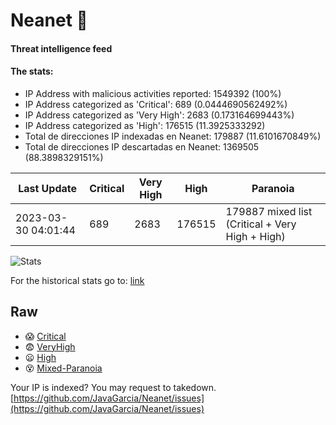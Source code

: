 # Neanet :hocho:
#### Threat intelligence feed
#### The stats:

- IP Address with malicious activities reported: 1549392 (100%)
- IP Address categorized as 'Critical':  689 (0.0444690562492%)
- IP Address categorized as 'Very High':  2683 (0.173164699443%)
- IP Address categorized as 'High':  176515 (11.3925333292)
- Total de direcciones IP indexadas en Neanet:  179887 (11.6101670849%)
- Total de direcciones IP descartadas en Neanet:  1369505 (88.3898329151%)

| Last Update | Critical | Very High | High | Paranoia |
| --- | --- | --- | --- | --- |
| 2023-03-30 04:01:44 | 689 | 2683 | 176515 | 179887 mixed list (Critical + Very High + High)|

![Stats](https://docs.google.com/spreadsheets/d/e/2PACX-1vSnaNMIXVabIpDJjufMlzH7poXnshF3mgd8Is1g9ytUEzVsP5my4Trn8f-xkoLLQ38xpL3HtmUexLo6/pubchart?oid=501124687&format=image)

For the historical stats go to: [link](/stats.csv)
## Raw
- :scream: [Critical](https://raw.githubusercontent.com/JavaGarcia/Neanet/master/blacklists/neanet_critical.txt)
- :fearful: [VeryHigh](https://raw.githubusercontent.com/JavaGarcia/Neanet/master/blacklists/neanet_veryHigh.txtt)
- :frowning: [High](https://raw.githubusercontent.com/JavaGarcia/Neanet/master/blacklists/neanet_high.txt)
- :dizzy_face: [Mixed-Paranoia](https://raw.githubusercontent.com/JavaGarcia/Neanet/master/blacklists/neanet_all.txt)


Your IP is indexed? You may request to takedown. [https://github.com/JavaGarcia/Neanet/issues](https://github.com/JavaGarcia/Neanet/issues)















































































































































































































































































































































































































































































































































































































































































































































































































































































































































































































































































































































































































































































































































































































































































































































































































































































































































































































































































































































































































































































































































































































































































































































































































































































































































































































































































































































































































































































































































































































































































































































































































































































































































































































































































































































































































































































































































































































































































































































































































































































































































































































































































































































































































































































































































































































































































































































































































































































































































































































































































































































































































































































































































































































































































































































































































































































































































































































































































































































































































































































































































































































































































































































































































































































































































































































































































































































































































































































































































































































































































































































































































































































































































































































































































































































































































































































































































































































































































































































































































































































































































































































































































































































































































































































































































































































































































































































































































































































































































































































































































































































































































































































































































































































































































































































































































































































































































































































































































































































































































































































































































































































































































































































































































































